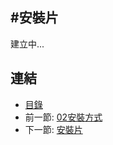 #安裝片
---

建立中...

## 連結

   * [目錄](<index.md>)
   * 前一節: [02安裝方式](<02.00.md>)
   * 下一節: [安裝片](<02.01.md>)
